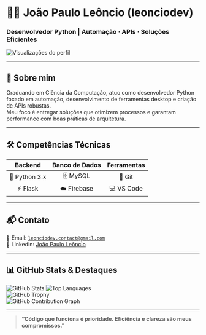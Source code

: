 <p align="center">
  <h1>👨‍💻 João Paulo Leôncio (leonciodev)</h1>
  <h3>Desenvolvedor Python | Automação · APIs · Soluções Eficientes</h3>

  <img src="https://komarev.com/ghpvc/?username=leonciodev&label=Visualizações&color=0e75b6&style=flat" alt="Visualizações do perfil" />
</p>

---

<p align="center">

## 🔎 Sobre mim

Graduando em Ciência da Computação, atuo como desenvolvedor Python focado em automação, desenvolvimento de ferramentas desktop e criação de APIs robustas.  
Meu foco é entregar soluções que otimizem processos e garantam performance com boas práticas de arquitetura.

</p>

---

<p align="center">

## 🛠️ Competências Técnicas

| Backend           | Banco de Dados    | Ferramentas       |
| :---------------: | :--------------: | :---------------: |
| 🐍 Python 3.x      | 🗄️ MySQL          | 🔧 Git            |
| ⚡ Flask           | ☁️ Firebase       | 💻 VS Code        |

</p>

---

<p align="center">

## 📬 Contato

📧 Email: <code>leonciodev.contact@gmail.com</code>  
🔗 LinkedIn: [João Paulo Leôncio](https://www.linkedin.com/in/jo%C3%A3o-paulo-le%C3%B4ncio-78071627b/)

</p>

---

<p align="center">

## 📊 GitHub Stats & Destaques

<img src="https://github-readme-stats.vercel.app/api?username=leonciodev&show_icons=true&theme=radical" alt="GitHub Stats" />

<img src="https://github-readme-stats.vercel.app/api/top-langs/?username=leonciodev&layout=compact&theme=radical" alt="Top Languages" />

<br />

<img src="https://github-profile-trophy.vercel.app/?username=leonciodev&theme=radical&no-frame=true&no-bg=true&margin-w=5" alt="GitHub Trophy" />

<br />

<img src="https://activity-graph.herokuapp.com/graph?username=leonciodev&theme=radical" alt="GitHub Contribution Graph" />

</p>

---

<p align="center">

> **“Código que funciona é prioridade. Eficiência e clareza são meus compromissos.”**

</p>
